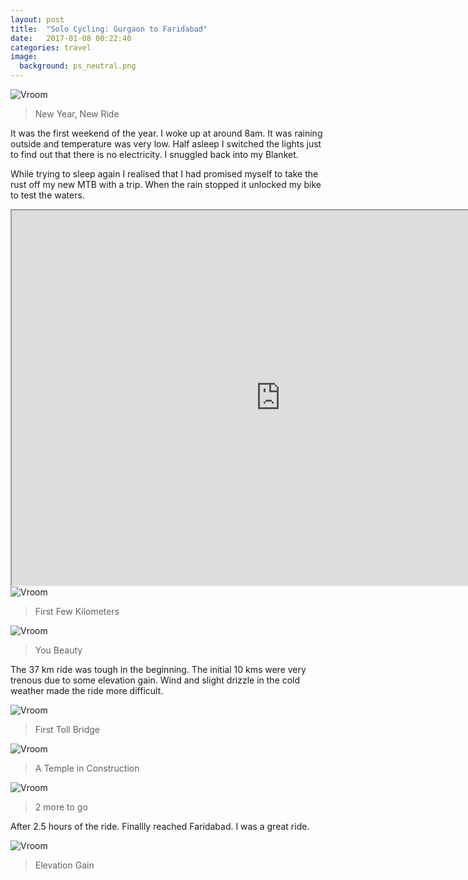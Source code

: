 ```yaml
---
layout: post
title:  "Solo Cycling: Gurgaon to Faridabad"
date:   2017-01-08 00:22:40
categories: travel
image:
  background: ps_neutral.png
---
```


<img src="http://i.imgur.com/U6T1UCM.jpg" alt="Vroom">

>New Year, New Ride

It was the first weekend of the year. I woke up at around 8am. It was raining outside and temperature was very low. Half asleep I switched the lights just to find out that there is no electricity. I snuggled back into my Blanket. 

While trying to sleep again I realised that I had promised myself to take the rust off my new MTB with a trip. When the rain stopped it unlocked my bike to test the waters. 

<iframe src="https://www.google.com/maps/d/embed?mid=1dgyZnNklVLNR6P--jfNFNczmvBI" width="860" height="600"></iframe>

<img src="http://i.imgur.com/DEcyQub.jpg" alt="Vroom">

>First Few Kilometers

<img src="http://i.imgur.com/HIiaTcs.jpg" alt="Vroom">

>You Beauty

The 37 km ride was tough in the beginning. The initial 10 kms were very trenous due to some elevation gain. Wind and slight drizzle in the cold weather made the ride more difficult.

<img src="http://i.imgur.com/k8P8Gdn.jpg" alt="Vroom">

>First Toll Bridge

<img src="http://i.imgur.com/w9g7tZg.jpg" alt="Vroom">

>A Temple in Construction

<img src="http://i.imgur.com/ygeTtrf.jpg" alt="Vroom">

>2 more to go


After 2.5 hours of the ride. Finallly reached Faridabad. I was a great ride.

<img src="http://i.imgur.com/caoMRGv.jpg" alt="Vroom">

>Elevation Gain



